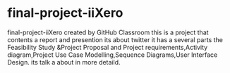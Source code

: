 # final-project-iiXero
final-project-iiXero created by GitHub Classroom
this is a project that contents a report and presention its about twitter it has a several parts the Feasibility Study &Project Proposal and Project requirements,Activity diagram,Project Use Case Modelling,Sequence Diagrams,User Interface Design. its talk a about in more detaild. 


